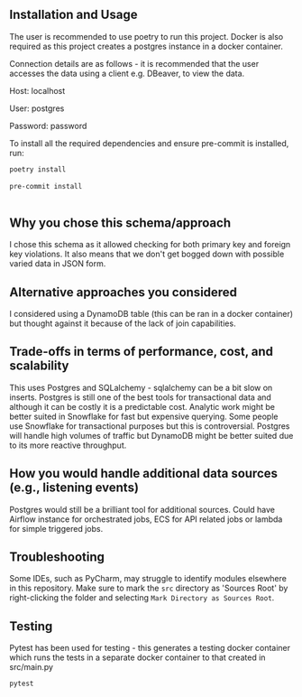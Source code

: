 
## Installation and Usage
The user is recommended to use poetry to run this project.
Docker is also required as this project creates a postgres instance in a docker container.

Connection details are as follows - it is recommended that the user accesses the data using a client e.g. DBeaver, to view the data.

Host: localhost

User: postgres

Password: password

To install all the required dependencies and ensure pre-commit is installed, run:

```bash
poetry install
 
pre-commit install
   
```

## Why you chose this schema/approach
I chose this schema as it allowed checking for both primary key and foreign key violations. 
It also means that we don't get bogged down with possible varied data in JSON form.

## Alternative approaches you considered

I considered using a DynamoDB table (this can be ran in a docker container) but thought against it because of the lack of join capabilities.

## Trade-offs in terms of performance, cost, and scalability

This uses Postgres and SQLalchemy - sqlalchemy can be a bit slow on inserts. Postgres is still one of the best tools for transactional data and although it can be costly it is a predictable cost.
Analytic work might be better suited in Snowflake for fast but expensive querying. Some people use Snowflake for transactional purposes but this is controversial.
Postgres will handle high volumes of traffic but DynamoDB might be better suited due to its more reactive throughput.

## How you would handle additional data sources (e.g., listening events)

Postgres would still be a brilliant tool for additional sources. 
Could have Airflow instance for orchestrated jobs, ECS for API related jobs or lambda for simple triggered jobs.


## Troubleshooting

Some IDEs, such as PyCharm, may struggle to identify modules elsewhere in this repository. Make sure to mark the `src` directory as 'Sources Root' by right-clicking the folder and selecting `Mark Directory as Sources Root`.

## Testing

Pytest has been used for testing - this generates a testing docker container which runs the tests in a separate docker container to that created in src/main.py

```bash
pytest
    
```